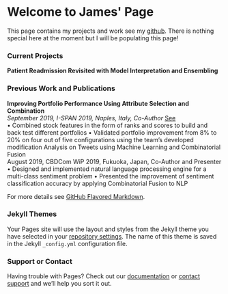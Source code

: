 # Welcome to James' Page
This page contains my projects and work see my [github](https://github.com/jho9). There is nothing special here at the moment but I will be populating this page!

### Current Projects
**Patient Readmission Revisited with Model Interpretation and Ensembling**


### Previous Work and Publications
**Improving Portfolio Performance Using Attribute Selection and Combination**	
*September 2019, I-SPAN 2019, Naples, Italy, Co-Author* [See](https://ieeexplore.ieee.org/document/8890520) <br>
•	Combined stock features in the form of ranks and scores to build and back test different portfolios
•	Validated portfolio improvement from 8% to 20% on four out of five configurations using the team’s developed modification 
Analysis on Tweets using Machine Learning and Combinatorial Fusion	
August 2019, CBDCom WiP 2019, Fukuoka, Japan, Co-Author and Presenter
•	Designed and implemented natural language processing engine for a multi-class sentiment problem 
•	Presented the improvement of sentiment classification accuracy by applying Combinatorial Fusion to NLP

For more details see [GitHub Flavored Markdown](https://guides.github.com/features/mastering-markdown/).

### Jekyll Themes

Your Pages site will use the layout and styles from the Jekyll theme you have selected in your [repository settings](https://github.com/jho9/jho9.github.io/settings). The name of this theme is saved in the Jekyll `_config.yml` configuration file.

### Support or Contact

Having trouble with Pages? Check out our [documentation](https://help.github.com/categories/github-pages-basics/) or [contact support](https://github.com/contact) and we’ll help you sort it out.
